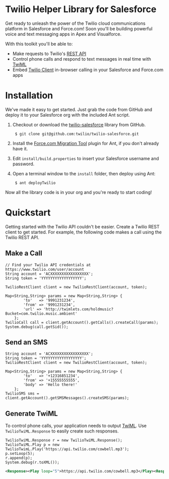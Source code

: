 # Twilio Helper Library for Salesforce

Get ready to unleash the power of the Twilio cloud communications platform in Salesforce and Force.com!  Soon you'll be building powerful voice and text messaging apps in Apex and Visualforce.

With this toolkit you'll be able to:

* Make requests to Twilio's [REST API](http://www.twilio.com/docs/api)
* Control phone calls and respond to text messages in real time with [TwiML](http://www.twilio.com/docs/api/twiml)
* Embed [Twilio Client](http://www.twilio.com/docs/client) in-browser calling in your Salesforce and Force.com apps


Installation
============

We've made it easy to get started. Just grab the code from GitHub and deploy it to your Salesforce org with the included Ant script.

1. Checkout or download the [twilio-salesforce](https://github.com/twilio/twilio-salesforce) library from GitHub.

        $ git clone git@github.com:twilio/twilio-salesforce.git

1. Install the [Force.com Migration Tool](http://www.salesforce.com/us/developer/docs/daas/Content/forcemigrationtool_install.htm) plugin for Ant, if you don't already have it.

1. Edit `install/build.properties` to insert your Salesforce username and password.

1. Open a terminal window to the `install` folder, then deploy using Ant:

        $ ant deployTwilio

Now all the library code is in your org and you're ready to start coding!



Quickstart
==========

Getting started with the Twilio API couldn't be easier. Create a Twilio REST client to get started. For example, the following code makes a call using the Twilio REST API.

Make a Call
-----------

    // Find your Twilio API credentials at https://www.twilio.com/user/account
    String account = 'ACXXXXXXXXXXXXXXXXX';
    String token = 'YYYYYYYYYYYYYYYYYY';
    
    TwilioRestClient client = new TwilioRestClient(account, token);
    
    Map<String,String> params = new Map<String,String> {
            'to'   => '9991231234',
            'from' => '9991231234',
            'url' => 'http://twimlets.com/holdmusic?Bucket=com.twilio.music.ambient'
        };
    TwilioCall call = client.getAccount().getCalls().createCall(params);
    System.debug(call.getSid());

Send an SMS
-----------

    String account = 'ACXXXXXXXXXXXXXXXXX';
    String token = 'YYYYYYYYYYYYYYYYYY';
    TwilioRestClient client = new TwilioRestClient(account, token);

    Map<String,String> params = new Map<String,String> {
            'to'   => '+12316851234',
            'from' => '+15555555555',
            'body' => 'Hello there!'
        };
    TwilioSMS sms = client.getAccount().getSMSMessages().createSMS(params);

Generate TwiML
--------------

To control phone calls, your application needs to output [TwiML](http://www.twilio.com/docs/api/twiml/). Use `TwilioTwiML.Response` to easily create such responses.

    TwilioTwiML.Response r = new TwilioTwiML.Response();
    TwilioTwiML.Play p = new TwilioTwimL.Play('https://api.twilio.com/cowbell.mp3');
    p.setLoop(5);
    r.append(p);
    System.debug(r.toXML());


```xml
<Response><Play loop="5">https://api.twilio.com/cowbell.mp3</Play><Response>
```


